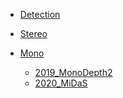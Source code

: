 - [Detection](Detection/)
<!-- 
  - [2019_FCOS](Detection/FCOS.md) -->

- [Stereo](Stereo/README.md)

  <!-- - [2019_HD3](Stereo/HD3.md)
  - [2020_HITNet](Stereo/HITNet.md) -->

- [Mono](Mono/)

  - [2019_MonoDepth2](Mono/MonoDepth2.md)
  - [2020_MiDaS](Mono/MiDaS.md)